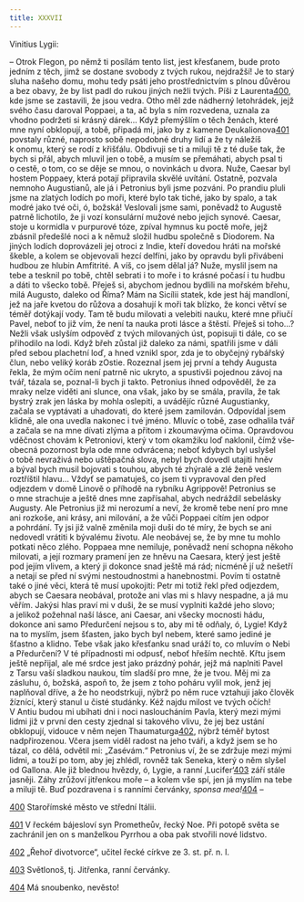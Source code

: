 ```yaml
---
title: XXXVII
---
```


Vinitius Lygii:

– Otrok Flegon, po němž ti posílám tento list, jest křesťanem, bude proto jedním z těch, jimž se dostane svobody z tvých rukou, nejdražší! Je to starý sluha našeho domu, mohu tedy psáti jeho prostřednictvím s plnou důvěrou a bez obavy, že by list padl do rukou jiných nežli tvých. Píši z Laurenta[400](#footnote-19288-400), kde jsme se zastavili, že jsou vedra. Otho měl zde nádherný letohrádek, jejž svého času daroval Poppaei, a ta, ač byla s ním rozvedena, uznala za vhodno podržeti si krásný dárek… Když přemýšlím o těch ženách, které mne nyní obklopují, a tobě, připadá mi, jako by z kamene Deukalionova[401](#footnote-19288-401) povstaly různé, naprosto sobě nepodobné druhy lidí a že ty náležíš k onomu, který se rodí z křišťálu. Obdivuji se ti a miluji tě z té duše tak, že bych si přál, abych mluvil jen o tobě, a musím se přemáhati, abych psal ti o cestě, o tom, co se děje se mnou, o novinkách u dvora. Nuže, Caesar byl hostem Poppaey, která potají připravila skvělé uvítání. Ostatně, pozvala nemnoho Augustianů, ale já i Petronius byli jsme pozváni. Po prandiu pluli jsme na zlatých lodích po moři, které bylo tak tiché, jako by spalo, a tak modré jako tvé oči, ó, božská! Veslovali jsme sami, poněvadž to Augustě patrně lichotilo, že ji vozí konsulární mužové nebo jejich synové. Caesar, stoje u kormidla v purpurové tóze, zpíval hymnus ku poctě moře, jejž zbásnil předešlé noci a k němuž složil hudbu společně s Diodorem. Na jiných lodích doprovázeli jej otroci z Indie, kteří dovedou hráti na mořské škeble, a kolem se objevovali hezcí delfíni, jako by opravdu byli přivábeni hudbou ze hlubin Amfitrité. A víš, co jsem dělal já? Nuže, myslil jsem na tebe a tesknil po tobě, chtěl sebrati i to moře i to krásné počasí i tu hudbu a dáti to všecko tobě. Přeješ si, abychom jednou bydlili na mořském břehu, milá Augusto, daleko od Říma? Mám na Sicílii statek, kde jest háj mandloní, jež na jaře kvetou do růžova a dosahují k moři tak blízko, že konci větví se téměř dotýkají vody. Tam tě budu milovati a velebiti nauku, které mne přiučí Pavel, neboť to již vím, že není ta nauka proti lásce a štěstí. Přeješ si toho…? Nežli však uslyším odpověď z tvých milovaných úst, popisuji ti dále, co se přihodilo na lodi. Když břeh zůstal již daleko za námi, spatřili jsme v dáli před sebou plachetní loď, a hned vznikl spor, zda je to obyčejný rybářský člun, nebo veliký koráb zOstie. Rozeznal jsem jej první a tehdy Augusta řekla, že mým očím není patrně nic ukryto, a spustivši pojednou závoj na tvář, tázala se, poznal-li bych ji takto. Petronius ihned odpověděl, že za mraky nelze viděti ani slunce, ona však, jako by se smála, pravila, že tak bystrý zrak jen láska by mohla oslepiti, a uvádějíc různé Augustianky, začala se vyptávati a uhadovati, do které jsem zamilován. Odpovídal jsem klidně, ale ona uvedla nakonec i tvé jméno. Mluvíc o tobě, zase odhalila tvář a začala se na mne dívati zlýma a přitom i zkoumavýma očima. Opravdovou vděčnost chovám k Petroniovi, který v tom okamžiku loď naklonil, čímž vše­obecná pozornost byla ode mne odvrácena; neboť kdybych byl uslyšel o tobě nevraživá nebo uštěpačná slova, nebyl bych dovedl utajiti hněv a býval bych musil bojovati s touhou, abych té zhýralé a zlé ženě veslem roztříštil hlavu… Vždyť se pamatuješ, co jsem ti vypravoval den před odjezdem v domě Linově o příhodě na rybníku Agrippově! Petronius se o mne strachuje a ještě dnes mne zapřísahal, abych nedráždil sebelásky Augusty. Ale Petronius již mi nerozumí a neví, že kromě tebe není pro mne ani rozkoše, ani krásy, ani milování, a že vůči Poppaei cítím jen odpor a pohrdání. Ty jsi již valně změnila moji duši do té míry, že bych se ani nedovedl vrátiti k bývalému životu. Ale neobávej se, že by mne tu mohlo potkati něco zlého. Poppaea mne nemiluje, poněvadž není schopna někoho milovati, a její rozmary pramení jen ze hněvu na Caesara, který jest ještě pod jejím vlivem, a který ji dokonce snad ještě má rád; nicméně jí už nešetří a netají se před ní svými nestoudnostmi a hanebnostmi. Povím ti ostatně také o jiné věci, která tě musí upokojiti: Petr mi totiž řekl před odjezdem, abych se Caesara neobával, protože ani vlas mi s hlavy nespadne, a já mu věřím. Jakýsi hlas praví mi v duši, že se musí vyplniti každé jeho slovo; a jelikož požehnal naší lásce, ani Caesar, ani všecky mocnosti hádu, dokonce ani samo Předurčení nejsou s to, aby mi tě odňaly, ó, Lygie! Když na to myslím, jsem šťasten, jako bych byl nebem, které samo jediné je šťastno a klidno. Tebe však jako křesťanku snad uráží to, co mluvím o Nebi a Předurčení? V té případnosti mi odpusť, neboť hřeším nechtě. Křtu jsem ještě nepřijal, ale mé srdce jest jako prázdný pohár, jejž má naplniti Pavel z Tarsu vaší sladkou naukou, tím sladší pro mne, že je tvou. Měj mi za zásluhu, ó, božská, aspoň to, že jsem z toho poháru vylil mok, jenž jej naplňoval dříve, a že ho neodstrkuji, nýbrž po něm ruce vztahuji jako člověk žíznící, který stanul u čisté studánky. Kéž najdu milost ve tvých očích! V Antiu budou mi ubíhati dni i noci nasloucháním Pavla, který mezi mými lidmi již v první den cesty zjednal si takového vlivu, že jej bez ustání obklopují, vidouce v něm nejen Thaumaturga[402](#footnote-19288-402), nýbrž téměř bytost nadpřirozenou. Včera jsem viděl radost na jeho tváři, a když jsem se ho tázal, co dělá, odvětil mi: „Zasévám.“ Petronius ví, že se zdržuje mezi mými lidmi, a touží po tom, aby jej zhlédl, rovněž tak Seneka, který o něm slyšel od Gallona. Ale již blednou hvězdy, ó, Lygie, a ranní ‚Lucifer‘[403](#footnote-19288-403) září stále jasněji. Záhy zrůžoví jitřenkou moře – a kolem vše spí, jen já myslím na tebe a miluji tě. Buď pozdravena i s ranními červánky, _sponsa mea!_[404](#footnote-19288-404) _–_

[400](#footnote-19288-400-backlink) Starořímské město ve střední Itálii.

[401](#footnote-19288-401-backlink) V řeckém bájesloví syn Prometheův, řecký Noe. Při potopě světa se zachránil jen on s manželkou Pyrrhou a oba pak stvořili nové lidstvo.

[402](#footnote-19288-402-backlink) „Řehoř divotvorce“, učitel řecké církve ze 3. st. př. n. l.

[403](#footnote-19288-403-backlink) Světlonoš, tj. Jitřenka, ranní červánky.

[404](#footnote-19288-404-backlink) Má snoubenko, nevěsto!
